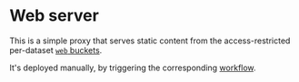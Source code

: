 # Web server

This is a simple proxy that serves static content from the access-restricted per-dataset [`web` buckets](https://github.com/populationgenomics/team-docs/tree/main/storage_policies#web-gscpg-stack-web).

It's deployed manually, by triggering the corresponding [workflow](../.github/workflows/deploy_web_server.yaml).
